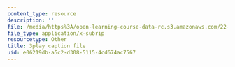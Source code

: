 ```yaml
---
content_type: resource
description: ''
file: /media/https%3A/open-learning-course-data-rc.s3.amazonaws.com/22-01-introduction-to-nuclear-engineering-and-ionizing-radiation-fall-2016/e06219dba5c2d30851154cd674ac7567_kJu5qVfSphw.srt
file_type: application/x-subrip
resourcetype: Other
title: 3play caption file
uid: e06219db-a5c2-d308-5115-4cd674ac7567
---
```

